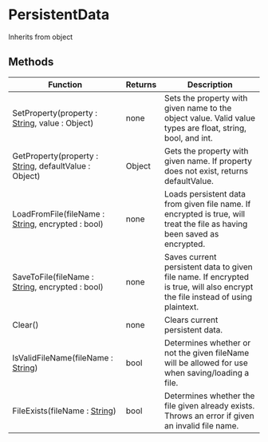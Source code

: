# PersistentData
Inherits from object
## Methods
|Function|Returns|Description|
|---|---|---|
|SetProperty(property : [String](../Static/String.md), value : Object)|none|Sets the property with given name to the object value. Valid value types are float, string, bool, and int.|
|GetProperty(property : [String](../Static/String.md), defaultValue : Object)|Object|Gets the property with given name. If property does not exist, returns defaultValue.|
|LoadFromFile(fileName : [String](../Static/String.md), encrypted : bool)|none|Loads persistent data from given file name. If encrypted is true, will treat the file as having been saved as encrypted.|
|SaveToFile(fileName : [String](../Static/String.md), encrypted : bool)|none|Saves current persistent data to given file name. If encrypted is true, will also encrypt the file instead of using plaintext.|
|Clear()|none|Clears current persistent data.|
|IsValidFileName(fileName : [String](../Static/String.md))|bool|Determines whether or not the given fileName will be allowed for use when saving/loading a file.|
|FileExists(fileName : [String](../Static/String.md))|bool|Determines whether the file given already exists. Throws an error if given an invalid file name.|
